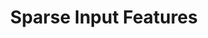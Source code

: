 ---
title: "Sparse Input Features"

categories: ['']

tags: ['Sparse', 'Input', 'Features']

arabic: ['ميزات اﻹدخال المتفرقة']

publishers: ['معجم مصطلحات التعلم الآلي والتعلم العميق وعلم البيانات']

types: "word"

slug: ""
---